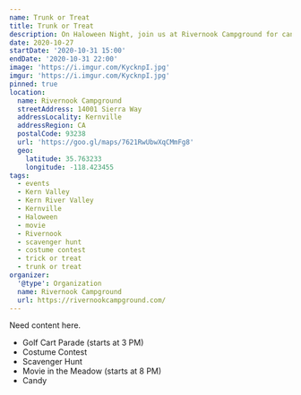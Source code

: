 ```yaml
---
name: Trunk or Treat
title: Trunk or Treat
description: On Haloween Night, join us at Rivernook Campground for candy, a costume contest, and a moview in the meadow
date: 2020-10-27
startDate: '2020-10-31 15:00'
endDate: '2020-10-31 22:00'
image: 'https://i.imgur.com/KycknpI.jpg'
imgur: 'https://i.imgur.com/KycknpI.jpg'
pinned: true
location:
  name: Rivernook Campground
  streetAddress: 14001 Sierra Way
  addressLocality: Kernville
  addressRegion: CA
  postalCode: 93238
  url: 'https://goo.gl/maps/7621RwUbwXqCMmFg8'
  geo:
    latitude: 35.763233
    longitude: -118.423455
tags:
  - events
  - Kern Valley
  - Kern River Valley
  - Kernville
  - Haloween
  - movie
  - Rivernook
  - scavenger hunt
  - costume contest
  - trick or treat
  - trunk or treat
organizer:
  '@type': Organization
  name: Rivernook Campground
  url: https://rivernookcampground.com/
---
```

Need content here.

- Golf Cart Parade (starts at 3 PM)
- Costume Contest
- Scavenger Hunt
- Movie in the Meadow (starts at 8 PM)
- Candy
